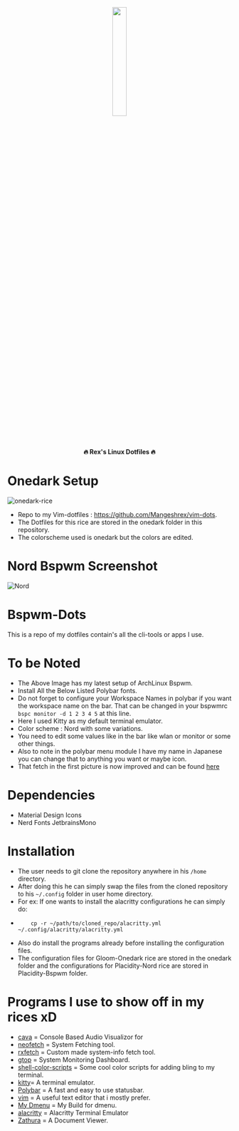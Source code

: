<p align="center">
  <img width="25%" src="https://github.com/Mangeshrex/Bspdots/blob/main/peepotelegram_159835ca746e02fb2159d2b02e2b35cd.jpg" />
</p>

<p align="center">
  <b>🔥 Rex's Linux Dotfiles 🔥</b>
</p>

# Onedark Setup 

![onedark-rice](https://user-images.githubusercontent.com/82205152/122727874-2523df00-d295-11eb-8c8e-0baa94e92d68.png)

- Repo to my Vim-dotfiles : https://github.com/Mangeshrex/vim-dots. 
- The Dotfiles for this rice are stored in the onedark folder in this repository.
- The colorscheme used is onedark but the colors are edited.

# Nord Bspwm Screenshot 
![Nord](https://user-images.githubusercontent.com/82205152/119094670-f6fd7600-ba2e-11eb-934d-b494e6714c6e.png)

# Bspwm-Dots 
This is a repo of my dotfiles contain's all the cli-tools or apps I use. 

# To be Noted 
- The Above Image has my latest setup of ArchLinux Bspwm. 
- Install All the Below Listed Polybar fonts. 
- Do not forget to configure your Workspace Names in polybar if you want the workspace name on the bar. 
  That can be changed in your bspwmrc `bspc monitor -d 1 2 3 4 5` at this line. 
- Here I used Kitty as my default terminal emulator. 
- Color scheme : Nord with some variations. 
- You need to edit some values like in the bar like wlan or monitor or some other things. 
- Also to note in the polybar menu module I have my name in Japanese you can change that to anything you want or maybe icon. 
- That fetch in the first picture is now improved and can be found [here](https://github.com/Mangeshrex/rxfetch)

# Dependencies 
- Material Design Icons 
- Nerd Fonts JetbrainsMono 

# Installation 
- The user needs to git clone the repository anywhere in his `/home` directory. 
- After doing this he can simply swap the files from the cloned repository to his `~/.config` folder in user home directory. 
- For ex: If one wants to install the alacritty configurations he can simply do: 
-         cp -r ~/path/to/cloned_repo/alacritty.yml ~/.config/alacritty/alacritty.yml
- Also do install the programs already before installing the configuration files. 
- The configuration files for Gloom-Onedark rice are stored in the onedark folder and the configurations for Placidity-Nord rice are stored in Placidity-Bspwm folder. 
 
# Programs I use to show off in my rices xD 
- [cava](https://github.com/karlstav/cava) = Console Based Audio Visualizor for 
- [neofetch](https://github.com/dylanaraps/neofetch) = System Fetching tool. 
- [rxfetch](https://github.com/Mangeshrex/rxfetch) = Custom made system-info fetch tool. 
- [gtop](https://github.com/aksakalli/gtop) = System Monitoring Dashboard. 
- [shell-color-scripts](https://github.com/stark/Color-Scripts) = Some cool color scripts for adding bling to my terminal. 
- [kitty](https://sw.kovidgoyal.net/kitty/)= A terminal emulator. 
- [Polybar](https://github.com/polybar/polybar) = A fast and easy to use statusbar. 
- [vim](https://www.vim.org/) = A useful text editor that i mostly prefer.  
- [My Dmenu](https://github.com/Mangeshrex/Nordic-dmenu-dots) = My Build for dmenu. 
- [alacritty](https://github.com/alacritty/alacritty) = Alacritty Terminal Emulator 
- [Zathura](https://github.com/pwmt/zathura) =  A Document Viewer. 



